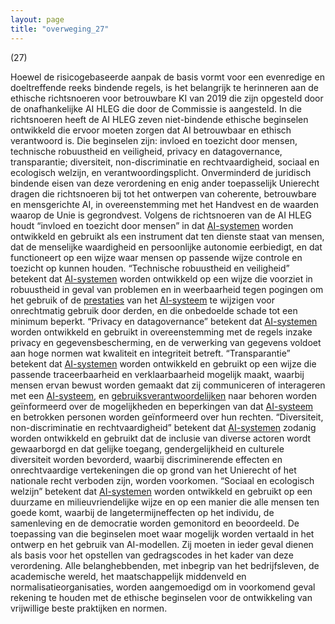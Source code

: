 ```yaml
---
layout: page
title: "overweging_27"
---
```


(27)

Hoewel de risicogebaseerde aanpak de basis vormt voor een evenredige en doeltreffende reeks bindende regels, is het belangrijk te herinneren aan de ethische richtsnoeren voor betrouwbare KI van 2019 die zijn opgesteld door de onafhankelijke AI HLEG die door de Commissie is aangesteld. In die richtsnoeren heeft de AI HLEG zeven niet-bindende ethische beginselen ontwikkeld die ervoor moeten zorgen dat AI betrouwbaar en ethisch verantwoord is. Die beginselen zijn: invloed en toezicht door mensen, technische robuustheid en veiligheid, privacy en datagovernance, transparantie; diversiteit, non-discriminatie en rechtvaardigheid, sociaal en ecologisch welzijn, en verantwoordingsplicht. Onverminderd de juridisch bindende eisen van deze verordening en enig ander toepasselijk Unierecht dragen die richtsnoeren bij tot het ontwerpen van coherente, betrouwbare en mensgerichte AI, in overeenstemming met het Handvest en de waarden waarop de Unie is gegrondvest. Volgens de richtsnoeren van de AI HLEG houdt “invloed en toezicht door mensen” in dat [AI-systemen](a3.md#^ai-systeem) worden ontwikkeld en gebruikt als een instrument dat ten dienste staat van mensen, dat de menselijke waardigheid en persoonlijke autonomie eerbiedigt, en dat functioneert op een wijze waar mensen op passende wijze controle en toezicht op kunnen houden. “Technische robuustheid en veiligheid” betekent dat [AI-systemen](a3.md#^ai-systeem) worden ontwikkeld op een wijze die voorziet in robuustheid in geval van problemen en in weerbaarheid tegen pogingen om het gebruik of de [prestaties](a3.md#^prestaties) van het [AI-systeem](a3.md#^ai-systeem) te wijzigen voor onrechtmatig gebruik door derden, en die onbedoelde schade tot een minimum beperkt. “Privacy en datagovernance” betekent dat [AI-systemen](a3.md#^ai-systeem) worden ontwikkeld en gebruikt in overeenstemming met de regels inzake privacy en gegevensbescherming, en de verwerking van gegevens voldoet aan hoge normen wat kwaliteit en integriteit betreft. “Transparantie” betekent dat [AI-systemen](a3.md#^ai-systeem) worden ontwikkeld en gebruikt op een wijze die passende traceerbaarheid en verklaarbaarheid mogelijk maakt, waarbij mensen ervan bewust worden gemaakt dat zij communiceren of interageren met een [AI-systeem](a3.md#^ai-systeem), en [gebruiksverantwoordelijken](a3.md#^gebruiksverantwoordelijke) naar behoren worden geïnformeerd over de mogelijkheden en beperkingen van dat [AI-systeem](a3.md#^ai-systeem) en betrokken personen worden geïnformeerd over hun rechten. “Diversiteit, non-discriminatie en rechtvaardigheid” betekent dat [AI-systemen](a3.md#^ai-systeem) zodanig worden ontwikkeld en gebruikt dat de inclusie van diverse actoren wordt gewaarborgd en dat gelijke toegang, gendergelijkheid en culturele diversiteit worden bevorderd, waarbij discriminerende effecten en onrechtvaardige vertekeningen die op grond van het Unierecht of het nationale recht verboden zijn, worden voorkomen. “Sociaal en ecologisch welzijn” betekent dat [AI-systemen](a3.md#^ai-systeem) worden ontwikkeld en gebruikt op een duurzame en milieuvriendelijke wijze en op een manier die alle mensen ten goede komt, waarbij de langetermijneffecten op het individu, de samenleving en de democratie worden gemonitord en beoordeeld. De toepassing van die beginselen moet waar mogelijk worden vertaald in het ontwerp en het gebruik van AI-modellen. Zij moeten in ieder geval dienen als basis voor het opstellen van gedragscodes in het kader van deze verordening. Alle belanghebbenden, met inbegrip van het bedrijfsleven, de academische wereld, het maatschappelijk middenveld en normalisatieorganisaties, worden aangemoedigd om in voorkomend geval rekening te houden met de ethische beginselen voor de ontwikkeling van vrijwillige beste praktijken en normen.
